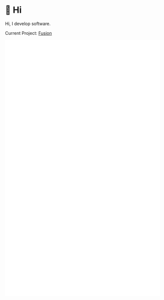 # 👋 Hi
Hi, I develop software.

Current Project: [Fusion](https://github.com/IBAtechSoftware/Fusion)

![](./github-metrics.svg)
